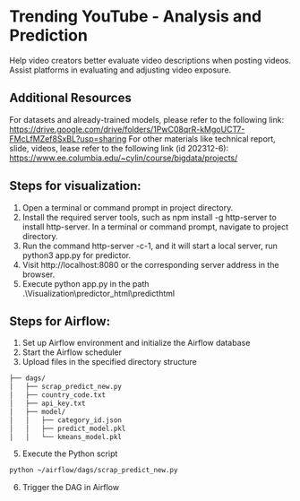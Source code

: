 # Trending YouTube - Analysis and Prediction

Help video creators better evaluate video descriptions when posting videos.
Assist platforms in evaluating and adjusting video exposure.

## Additional Resources
For datasets and already-trained models, please refer to the following link: https://drive.google.com/drive/folders/1PwC08qrR-kMgoUCT7-FMcLfMZef8SxBL?usp=sharing
For other materials like technical report, slide, videos, lease refer to the following link (id 202312-6): https://www.ee.columbia.edu/~cylin/course/bigdata/projects/

## Steps for visualization:
1. Open a terminal or command prompt in project directory.
2. Install the required server tools, such as npm install -g http-server to install http-server. In a terminal or command prompt, navigate to project directory.
3. Run the command http-server -c-1, and it will start a local server, run python3 app.py for predictor.
4. Visit http://localhost:8080 or the corresponding server address in the browser.
5. Execute python app.py in the path .\Visualization\predictor_html\predicthtml

## Steps for Airflow:
1. Set up Airflow environment and initialize the Airflow database
2. Start the Airflow scheduler
3. Upload files in the specified directory structure
```markdown
├── dags/
│   ├── scrap_predict_new.py
│   ├── country_code.txt
│   ├── api_key.txt
│   ├── model/
│   │   ├── category_id.json
│   │   ├── predict_model.pkl
│   │   └── kmeans_model.pkl
```
5. Execute the Python script
```bash
python ~/airflow/dags/scrap_predict_new.py
```
6. Trigger the DAG in Airflow
